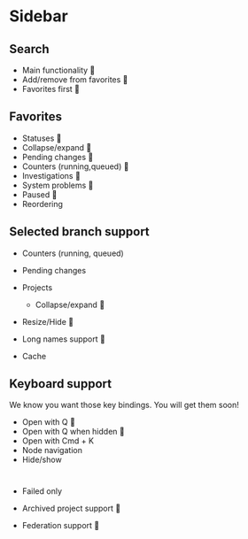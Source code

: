 # Sidebar

## Search
  * Main functionality :checkered_flag:
  * Add/remove from favorites :checkered_flag:
  * Favorites first :checkered_flag:

## Favorites
 
  * Statuses :checkered_flag:
  * Collapse/expand :checkered_flag:
  * Pending changes :checkered_flag:
  * Counters (running,queued) :checkered_flag:
  * Investigations :checkered_flag:
  * System problems :checkered_flag:
  * Paused :checkered_flag:
  * Reordering 

## Selected branch support
* Counters (running, queued)
* Pending changes

* Projects
  * Collapse/expand :checkered_flag:
* Resize/Hide :checkered_flag:

* Long names support :checkered_flag:

* Cache 

## Keyboard support
We know you want those key bindings. You will get them soon!
  * Open with Q :checkered_flag:
  * Open with Q when hidden :checkered_flag:
  * Open with Cmd + K
  * Node navigation
  * Hide/show 
 #
* Failed only

* Archived project support :checkered_flag:

* Federation support :checkered_flag: 